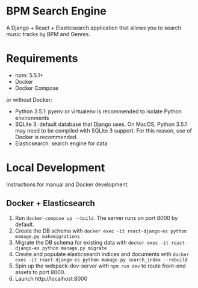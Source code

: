 # BPM Search Engine
A Django + React + Elasticsearch application that allows you to search music tracks by BPM and Genres.

# Requirements
- npm: 5.5.1+
- Docker
- Docker Compose

or without Docker:
- Python 3.5.1: pyenv or virtualenv is recommended to isolate Python environments
- SQLite 3: default database that Django uses. On MacOS, Python 3.5.1 may need to be compiled with SQLite 3 support. For this reason, use of Docker is recommended.
- Elasticsearch: search engine for data

# Local Development
Instructions for manual and Docker development

## Docker + Elasticsearch
1. Run `docker-compose up --build`. The server runs on port 8000 by default.
2. Create the DB schema with `docker exec -it react-django-es python manage.py makemigrations`
3. Migrate the DB schema for existing data with `docker exec -it react-django-es python manage.py migrate`
4. Create and populate elasticsearch indices and documents with `docker exec -it react-django-es python manage.py search_index --rebuild`
5. Spin up the webpack-dev-server with `npm run dev` to route front-end assets to port 8000.
6. Launch http://localhost:8000

